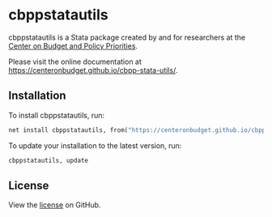 # cbppstatautils

cbppstatautils is a Stata package created by and for researchers at the [Center on Budget and Policy Priorities](https://www.cbpp.org).

Please visit the online documentation at <https://centeronbudget.github.io/cbpp-stata-utils/>.

## Installation

To install cbppstatautils, run:

``` stata
net install cbppstatautils, from("https://centeronbudget.github.io/cbpp-stata-utils/src") replace
```

To update your installation to the latest version, run:

``` stata
cbppstatautils, update
```

## License

View the [license](https://github.com/CenterOnBudget/cbpp-stata-utils/blob/main/LICENSE) on GitHub.
